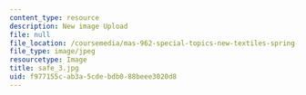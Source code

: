 ```yaml
---
content_type: resource
description: New image Upload
file: null
file_location: /coursemedia/mas-962-special-topics-new-textiles-spring-2010/f977155cab3a5cdebdb088beee3020d8_safe_3.jpg
file_type: image/jpeg
resourcetype: Image
title: safe_3.jpg
uid: f977155c-ab3a-5cde-bdb0-88beee3020d8
---
```


